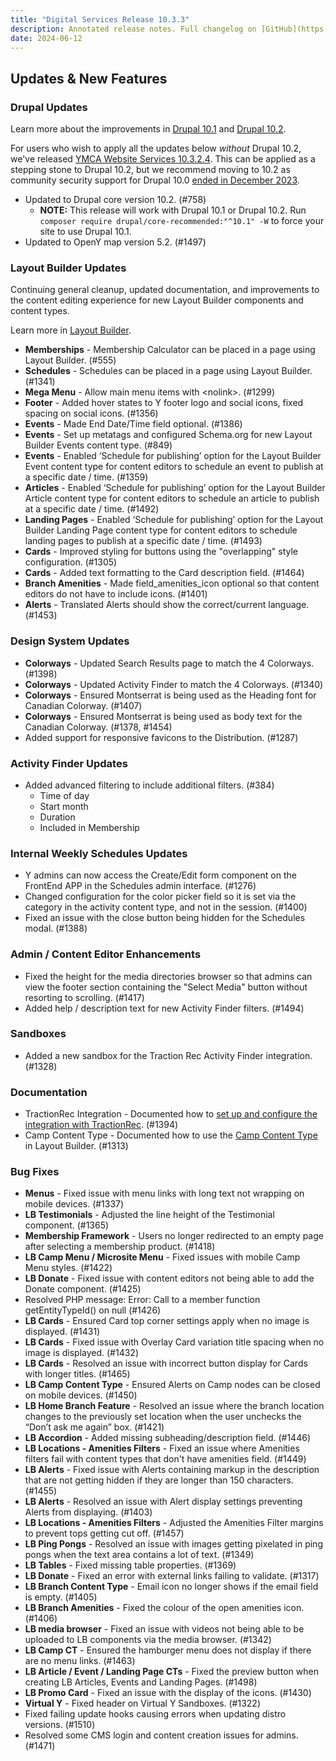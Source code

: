 ```yaml
---
title: "Digital Services Release 10.3.3"
description: Annotated release notes. Full changelog on [GitHub](https://github.com/YCloudYUSA/yusaopeny/releases/tag/10.3.3)
date: 2024-06-12
---
```


## Updates & New Features

### Drupal Updates

Learn more about the improvements in [Drupal 10.1](https://www.drupal.org/blog/drupal-10-1-0) and [Drupal 10.2](https://www.drupal.org/blog/drupal-10-2-0).

For users who wish to apply all the updates below _without_ Drupal 10.2, we've released [YMCA Website Services 10.3.2.4](https://github.com/YCloudYUSA/yusaopeny/releases/tag/10.3.2.4). This can be applied as a stepping stone to Drupal 10.2, but we recommend moving to 10.2 as community security support for Drupal 10.0 [ended in December 2023](https://endoflife.date/drupal).

* Updated to Drupal core version 10.2. (#758)
    * **NOTE:** This release will work with Drupal 10.1 or Drupal 10.2. Run `composer require drupal/core-recommended:"^10.1" -W` to force your site to use Drupal 10.1.
* Updated to OpenY map version 5.2. (#1497)

### Layout Builder Updates

Continuing general cleanup, updated documentation, and improvements to the content editing experience for new Layout Builder components and content types.

Learn more in [Layout Builder](/docs/user-documentation/layout-builder/).

* **Memberships** - Membership Calculator can be placed in a page using Layout Builder. (#555)
* **Schedules** - Schedules can be placed in a page using Layout Builder. (#1341)
* **Mega Menu** - Allow main menu items with &lt;nolink>. (#1299)
* **Footer** - Added hover states to Y footer logo and social icons, fixed spacing on social icons. (#1356)
* **Events** - Made End Date/Time field optional. (#1386)
* **Events** - Set up metatags and configured Schema.org for new Layout Builder Events content type. (#849)
* **Events** - Enabled ‘Schedule for publishing’ option for the Layout Builder Event content type for content editors to schedule an event to publish at a specific date / time. (#1359)
* **Articles** - Enabled ‘Schedule for publishing’ option for the Layout Builder Article content type for content editors to schedule an article to publish at a specific date / time. (#1492)
* **Landing Pages** - Enabled ‘Schedule for publishing’ option for the Layout Builder Landing Page content type for content editors to schedule landing pages to publish at a specific date / time. (#1493)
* **Cards** - Improved styling for buttons using the "overlapping" style configuration. (#1305)
* **Cards** - Added text formatting to the Card description field. (#1464)
* **Branch Amenities** - Made field_amenities_icon optional so that content editors do not have to include icons. (#1401)
* **Alerts** - Translated Alerts should show the correct/current language. (#1453)

### Design System Updates

* **Colorways** - Updated Search Results page to match the 4 Colorways. (#1398)
* **Colorways** - Updated Activity Finder to match the 4 Colorways. (#1340)
* **Colorways** - Ensured Montserrat is being used as the Heading font for Canadian Colorway. (#1407)
* **Colorways** - Ensured Montserrat is being used as body text for the Canadian Colorway.  (#1378, #1454)
* Added support for responsive favicons to the Distribution. (#1287)

### Activity Finder Updates

* Added advanced filtering to include additional filters. (#384)
    * Time of day
    * Start month
    * Duration
    * Included in Membership

### Internal Weekly Schedules Updates

* Y admins can now access the Create/Edit form component on the FrontEnd APP in the Schedules admin interface. (#1276)
* Changed configuration for the color picker field so it is set via the category in the activity content type, and not in the session. (#1400)
* Fixed an issue with the close button being hidden for the Schedules modal. (#1388)

### Admin / Content Editor Enhancements

* Fixed the height for the media directories browser so that admins can view the footer section containing the "Select Media" button without resorting to scrolling. (#1417)
* Added help / description text for new Activity Finder filters. (#1494)

### Sandboxes

* Added a new sandbox for the Traction Rec Activity Finder integration. (#1328)

### Documentation

* TractionRec Integration - Documented how to [set up and configure the integration with TractionRec](/docs/development/program-event-framework/#syncers). (#1394)
* Camp Content Type - Documented how to use the [Camp Content Type](/docs/user-documentation/content-types/camp/) in Layout Builder. (#1313)

### Bug Fixes

* **Menus** - Fixed issue with menu links with long text not wrapping on mobile devices. (#1337)
* **LB Testimonials** - Adjusted the line height of the Testimonial component. (#1365)
* **Membership Framework** - Users no longer redirected to an empty page after selecting a membership product. (#1418)
* **LB Camp Menu / Microsite Menu** - Fixed issues with mobile Camp Menu styles. (#1422)
* **LB Donate** - Fixed issue with content editors not being able to add the Donate component. (#1425)
* Resolved PHP message: Error: Call to a member function getEntityTypeId() on null (#1426)
* **LB Cards** - Ensured Card top corner settings apply when no image is displayed. (#1431)
* **LB Cards** - Fixed issue with Overlay Card variation title spacing when no image is displayed. (#1432)
* **LB Cards** - Resolved an issue with incorrect button display for Cards with longer titles. (#1465)
* **LB Camp Content Type** - Ensured Alerts on Camp nodes can be closed on mobile devices. (#1450)
* **LB Home Branch Feature** - Resolved an issue where the branch location changes to the previously set location when the user unchecks the “Don’t ask me again” box. (#1421)
* **LB Accordion** - Added missing subheading/description field. (#1446)
* **LB Locations - Amenities Filters** - Fixed an issue where Amenities filters fail with content types that don't have amenities field. (#1449)
* **LB Alerts** - Fixed issue with Alerts containing markup in the description that are not getting hidden if they are longer than 150 characters. (#1455)
* **LB Alerts** - Resolved an issue with Alert display settings preventing Alerts from displaying. (#1403)
* **LB Locations - Amenities Filters** - Adjusted the Amenities Filter margins to prevent tops getting cut off. (#1457)
* **LB Ping Pongs** - Resolved an issue with images getting pixelated in ping pongs when the text area contains a lot of text. (#1349)
* **LB Tables** - Fixed missing table properties. (#1369)
* **LB Donate** - Fixed an error with external links failing to validate. (#1317)
* **LB Branch Content Type** - Email icon no longer shows if the email field is empty. (#1405)
* **LB Branch Amenities** - Fixed the colour of the open amenities icon. (#1406)
* **LB media browser** - Fixed an issue with videos not being able to be uploaded to LB components via the media browser. (#1342)
* **LB Camp CT** - Ensured the hamburger menu does not display if there are no menu links. (#1463)
* **LB Article / Event / Landing Page CTs** - Fixed the preview button when creating LB Articles, Events and Landing Pages. (#1498)
* **LB Promo Card** - Fixed an issue with the display of the icons. (#1430)
* **Virtual Y** - Fixed header on Virtual Y Sandboxes. (#1322)
* Fixed failing update hooks causing errors when updating distro versions. (#1510)
* Resolved some CMS login and content creation issues for admins. (#1471)
